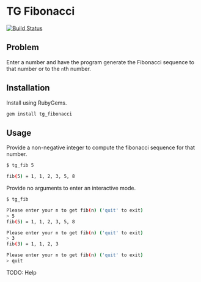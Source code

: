 # TG Fibonacci

[![Build Status](https://travis-ci.com/tacoda/tg_fibonacci.svg?branch=master)](https://travis-ci.com/tacoda/tg_fibonacci)

## Problem

Enter a number and have the program generate the Fibonacci sequence to that number or to the `n`th number.

## Installation

Install using RubyGems.

```sh
gem install tg_fibonacci
```

## Usage

Provide a non-negative integer to compute the fibonacci sequence for that number.

```sh
$ tg_fib 5

fib(5) = 1, 1, 2, 3, 5, 8
```

Provide no arguments to enter an interactive mode.

```sh
$ tg_fib

Please enter your n to get fib(n) ('quit' to exit)
> 5
fib(5) = 1, 1, 2, 3, 5, 8

Please enter your n to get fib(n) ('quit' to exit)
> 3
fib(3) = 1, 1, 2, 3

Please enter your n to get fib(n) ('quit' to exit)
> quit
```

TODO: Help